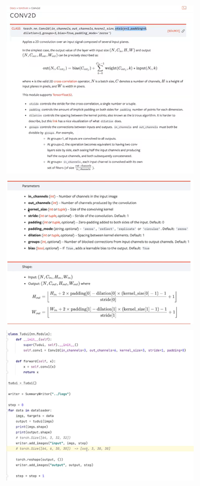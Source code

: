 ![](assets/2022-04-06-16-03-05-image.png)

![](assets/2022-04-06-16-05-49-image.png)

![](assets/2022-04-06-16-11-24-image.png)
